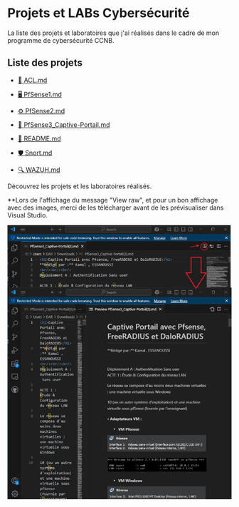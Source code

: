 # Projets et LABs Cybersécurité

La liste des projets et laboratoires que j'ai réalisés dans le cadre de mon programme de cybersécurité CCNB.

## Liste des projets

- [🔐 ACL.md](./ACL.md)  

- [🖥️ PfSense1.md](./PfSense1.md)  

- [⚙️ PfSense2.md](./PfSense2.md)  

- [📶 PfSense3_Captive-Portail.md](./PfSense3_Captive-Portail.md)  

- [📄 README.md](./README.md)  

- [🛡️ Snort.md](./Snort.md)  

- [🔍 WAZUH.md](./WAZUH.md)  

Découvrez les projets et les laboratoires réalisés.

**Lors de l'affichage du message "View raw", et pour un bon affichage avec des images, merci de les télécharger avant de les prévisualiser dans Visual Studio.

![Preview](./Preview.png)
